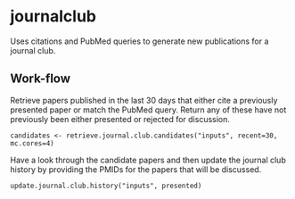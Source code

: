 # journalclub
Uses citations and PubMed queries to generate new publications for a journal club.

## Work-flow

Retrieve papers published in the last 30 days that either cite
a previously presented paper or match the PubMed query.
Return any of these have not previously been either presented or rejected
for discussion.
```{r}
candidates <- retrieve.journal.club.candidates("inputs", recent=30, mc.cores=4)
```

Have a look through the candidate papers and
then update the journal club history by providing the PMIDs for the
papers that will be discussed.
```{r}
update.journal.club.history("inputs", presented)
```



